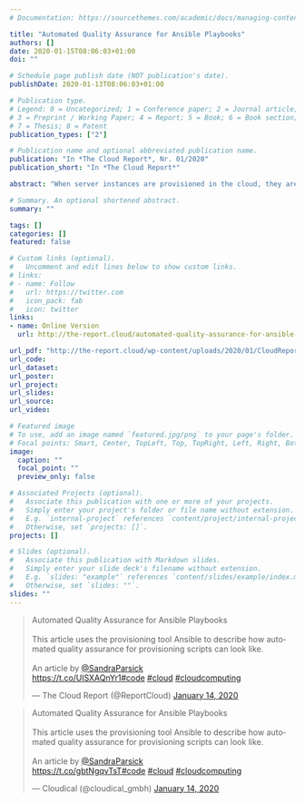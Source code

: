 ```yaml
---
# Documentation: https://sourcethemes.com/academic/docs/managing-content/

title: "Automated Quality Assurance for Ansible Playbooks"
authors: []
date: 2020-01-15T08:06:03+01:00
doi: ""

# Schedule page publish date (NOT publication's date).
publishDate: 2020-01-13T08:06:03+01:00

# Publication type.
# Legend: 0 = Uncategorized; 1 = Conference paper; 2 = Journal article;
# 3 = Preprint / Working Paper; 4 = Report; 5 = Book; 6 = Book section;
# 7 = Thesis; 8 = Patent
publication_types: ["2"]

# Publication name and optional abbreviated publication name.
publication: "In *The Cloud Report*, Nr. 01/2020"
publication_short: "In *The Cloud Report*"

abstract: "When server instances are provisioned in the cloud, they are rarely set up manually, but automated using provisioning scripts. the provisioning scripts describe how the server should be set up. this is normal code, as we know it from normal software development, except that this code is specialized on the domain infrastructure. In software development, static code analysis (“linting”) and automated tests have established themselves as means for good maintainability of the production code. Why not apply this good practice to “Infrastructure as code” as well? This article uses the provisioning tool Ansible to describe how automated quality assurance for provisioning scripts can look like."

# Summary. An optional shortened abstract.
summary: ""

tags: []
categories: []
featured: false

# Custom links (optional).
#   Uncomment and edit lines below to show custom links.
# links:
# - name: Follow
#   url: https://twitter.com
#   icon_pack: fab
#   icon: twitter
links:
- name: Online Version
  url: http://the-report.cloud/automated-quality-assurance-for-ansible-playbooks

url_pdf: "http://the-report.cloud/wp-content/uploads/2020/01/CloudReport_2020_01.pdf"
url_code:
url_dataset:
url_poster:
url_project:
url_slides:
url_source:
url_video:

# Featured image
# To use, add an image named `featured.jpg/png` to your page's folder.
# Focal points: Smart, Center, TopLeft, Top, TopRight, Left, Right, BottomLeft, Bottom, BottomRight.
image:
  caption: ""
  focal_point: ""
  preview_only: false

# Associated Projects (optional).
#   Associate this publication with one or more of your projects.
#   Simply enter your project's folder or file name without extension.
#   E.g. `internal-project` references `content/project/internal-project/index.md`.
#   Otherwise, set `projects: []`.
projects: []

# Slides (optional).
#   Associate this publication with Markdown slides.
#   Simply enter your slide deck's filename without extension.
#   E.g. `slides: "example"` references `content/slides/example/index.md`.
#   Otherwise, set `slides: ""`.
slides: ""
---
```

<blockquote class="twitter-tweet" data-partner="tweetdeck"><p lang="en" dir="ltr">Automated Quality Assurance for Ansible Playbooks<br><br>This article uses the provisioning tool Ansible to describe how automated quality assurance for provisioning scripts can look like.<br><br> An article by <a href="https://twitter.com/SandraParsick?ref_src=twsrc%5Etfw">@SandraParsick</a><br> <a href="https://t.co/UlSXAQnYr1">https://t.co/UlSXAQnYr1</a><a href="https://twitter.com/hashtag/code?src=hash&amp;ref_src=twsrc%5Etfw">#code</a> <a href="https://twitter.com/hashtag/cloud?src=hash&amp;ref_src=twsrc%5Etfw">#cloud</a> <a href="https://twitter.com/hashtag/cloudcomputing?src=hash&amp;ref_src=twsrc%5Etfw">#cloudcomputing</a></p>&mdash; The Cloud Report (@ReportCloud) <a href="https://twitter.com/ReportCloud/status/1217074586627596289?ref_src=twsrc%5Etfw">January 14, 2020</a></blockquote>
<script async src="https://platform.twitter.com/widgets.js" charset="utf-8"></script>

<blockquote class="twitter-tweet" data-partner="tweetdeck"><p lang="en" dir="ltr">Automated Quality Assurance for Ansible Playbooks<br><br>This article uses the provisioning tool Ansible to describe how automated quality assurance for provisioning scripts can look like.<br><br> An article by <a href="https://twitter.com/SandraParsick?ref_src=twsrc%5Etfw">@SandraParsick</a><br> <a href="https://t.co/gbtNgqvTsT">https://t.co/gbtNgqvTsT</a><a href="https://twitter.com/hashtag/code?src=hash&amp;ref_src=twsrc%5Etfw">#code</a> <a href="https://twitter.com/hashtag/cloud?src=hash&amp;ref_src=twsrc%5Etfw">#cloud</a> <a href="https://twitter.com/hashtag/cloudcomputing?src=hash&amp;ref_src=twsrc%5Etfw">#cloudcomputing</a></p>&mdash; Cloudical (@cloudical_gmbh) <a href="https://twitter.com/cloudical_gmbh/status/1217074451839356929?ref_src=twsrc%5Etfw">January 14, 2020</a></blockquote>
<script async src="https://platform.twitter.com/widgets.js" charset="utf-8"></script>
